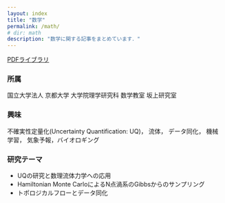 ```yaml
---
layout: index
title: "数学"
permalink: /math/
# dir: math
description: "数学に関する記事をまとめています．"
---
```


[PDFライブラリ](/math/pdf_library)

### 所属
国立大学法人 京都大学 大学院理学研究科 数学教室 坂上研究室

### 興味
不確実性定量化(Uncertainty Quantification: UQ)， 流体， データ同化， 機械学習， 気象予報，バイオロギング

### 研究テーマ
- UQの研究と数理流体力学への応用
- Hamiltonian Monte CarloによるN点渦系のGibbsからのサンプリング
- トポロジカルフローとデータ同化
